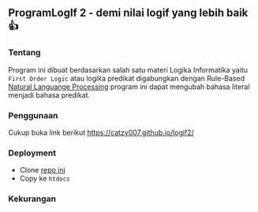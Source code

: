 ## ProgramLogIf 2 - demi nilai logif yang lebih baik :thumbsup:

### Tentang
Program ini dibuat berdasarkan salah satu materi Logika Informatika yaitu `First Order Logic` atau logika predikat 
digabungkan dengan Rule-Based [Natural Languange Processing](https://en.wikipedia.org/wiki/Natural_language_processing) 
program ini dapat mengubah bahasa literal menjadi bahasa predikat.

### Penggunaan
Cukup buka link berikut <https://catzy007.github.io/logif2/>

### Deployment
* Clone [repo ini](https://github.com/catzy007/ProgramLogIf2/)
* Copy ke `htdocs`

### Kekurangan
 
